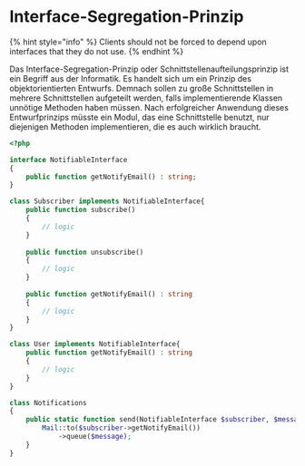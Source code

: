 # Interface-Segregation-Prinzip

{% hint style="info" %}
Clients should not be forced to depend upon interfaces that they do not use.
{% endhint %}

Das Interface-Segregation-Prinzip oder Schnittstellenaufteilungsprinzip ist ein Begriff aus der Informatik. Es handelt sich um ein Prinzip des objektorientierten Entwurfs. Demnach sollen zu große Schnittstellen in mehrere Schnittstellen aufgeteilt werden, falls implementierende Klassen unnötige Methoden haben müssen. Nach erfolgreicher Anwendung dieses Entwurfprinzips müsste ein Modul, das eine Schnittstelle benutzt, nur diejenigen Methoden implementieren, die es auch wirklich braucht.

```php
<?php

interface NotifiableInterface
{
	public function getNotifyEmail() : string;
}

class Subscriber implements NotifiableInterface{
	public function subscribe()
	{
		// logic
	}	
	
	public function unsubscribe()
	{
		// logic
	}
	
	public function getNotifyEmail() : string
	{
		// logic
	}
}

class User implements NotifiableInterface{
	public function getNotifyEmail() : string
	{
		// logic
	}
}

class Notifications
{
	public static function send(NotifiableInterface $subscriber, $message){
		Mail::to($subscriber->getNotifyEmail())
			->queue($message);
	}
}

```

